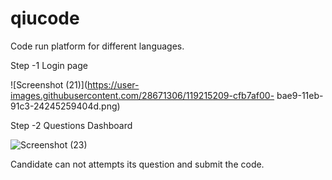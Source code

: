 # qiucode
Code run platform for different languages.

Step -1 Login page

![Screenshot (21)](https://user-images.githubusercontent.com/28671306/119215209-cfb7af00-
bae9-11eb-91c3-24245259404d.png)

Step -2 Questions Dashboard

![Screenshot (23)](https://user-images.githubusercontent.com/28671306/119215212-d21a0900-bae9-11eb-9f36-9fb8aacef6f0.png)

Candidate can not attempts its question and submit the code.

